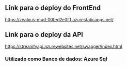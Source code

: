 ## Link para o deploy do FrontEnd

https://zealous-mud-00fed2e0f.1.azurestaticapps.net/

## Link para o deploy da API

https://streamfyapi.azurewebsites.net/swagger/index.html

### Utilizado como Banco de dados: Azure Sql
